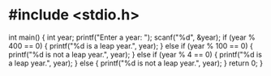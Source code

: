 # #include <stdio.h>
int main() 
{
   int year;
   printf("Enter a year: ");
   scanf("%d", &year);
   if (year % 400 == 0) 
{
   printf("%d is a leap year.", year);
}
   else if (year % 100 == 0)
{
   printf("%d is not a leap year.", year);
}
   else if (year % 4 == 0)
{
   printf("%d is a leap year.", year);
}
   else 
{
   printf("%d is not a leap year.", year);
}
   return 0;
}
